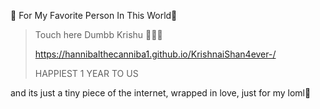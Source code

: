 💌 For My Favorite Person In This World💌

> Touch here Dumbb Krishu 🌷👇🏿
> 
>  https://hannibalthecanniba1.github.io/KrishnaiShan4ever-/
> 
> HAPPIEST 1 YEAR TO US 
> 
and its just a tiny piece of the internet, wrapped in love, just for my loml🎀
